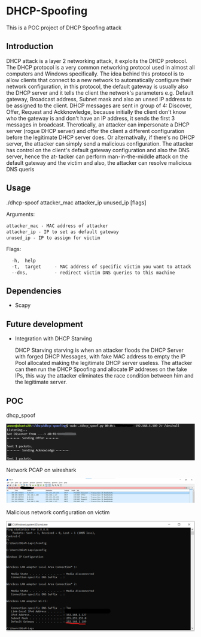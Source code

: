 # DHCP-Spoofing
This is a POC project of DHCP Spoofing attack


## Introduction

DHCP  attack is a layer 2 networking attack, it exploits the DHCP protocol.  The DHCP protocol is a very common networking protocol used in almost all computers and
Windows specifically.  The idea behind this protocol is to allow clients that connect to a new network to automatically configure their  network  configuration,  in
this  protocol, the default gateway is usually also the DHCP server and it tells the client the network's parameters e.g. Default gateway, Broadcast address, Subnet
mask and also an unsed IP address to be assigned to the client. DHCP messages are sent in group of 4: Discover, Offer, Request and Ackknowledge,  because  initially
the  client don't know who the gateway is and don't have an IP address, it sends the first 3 messages in broadcast. Therotically, an attacker can impersonate a DHCP
server (rogue DHCP server) and offer the client a different configuration before the legitimate DHCP server does. Or alternativally, if there's no DHCP server,  the
attacker  can  simply  send a malicious configuration. The attacker has control on the client's default gateway configuration and also the DNS server, hence the at‐
tacker can perform man-in-the-middle attack on the default gateway and the victim and also, the attacker can resolve malicious DNS queris


## Usage 

./dhcp-spoof attacker_mac attacker_ip unused_ip [flags]

Arguments:

    attacker_mac - MAC address of attacker
    attacker_ip - IP to set as default gateway
    unused_ip - IP to assign for victim

Flags: 

      -h,  help
      -t,  target     - MAC address of specific victim you want to attack
      --dns,          - redirect victim DNS queries to this machine

## Dependencies

* Scapy

## Future development

* Integration with DHCP Starving

    DHCP Starving starving is when an attacker floods the DHCP Server with forged DHCP Messages, with fake MAC address to empty the
    IP Pool allocated making the legitimate DHCP server useless. The attacker can then run the DHCP Spoofing and allocate IP addreses
    on the fake IPs, this way the attacker eliminates the race condition between him and the legitimate server.

## POC

dhcp_spoof

![](https://raw.githubusercontent.com/dindibo/DHCP-Spoofing/main/imgs/dhcp-poc.png)



Network PCAP on wireshark

![wireshark](https://raw.githubusercontent.com/dindibo/DHCP-Spoofing/main/imgs/wireshark.png)



Malicious network configuration on victim

![proof](https://raw.githubusercontent.com/dindibo/DHCP-Spoofing/main/imgs/proof.png)
